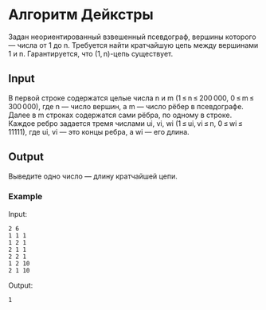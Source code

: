 # Алгоритм Дейкстры
Задан неориентированный взвешенный псевдограф, вершины которого — числа от 1 до n.
Требуется найти кратчайшую цепь между вершинами 1 и n. Гарантируется, что (1, n)-цепь существует.

## Input
В первой строке содержатся целые числа n и m (1 ≤ n ≤ 200 000, 0 ≤ m ≤ 300 000), где n — число вершин, а m — число рёбер в псевдографе.
Далее в m строках содержатся сами рёбра, по одному в строке. Каждое ребро задается тремя числами ui, vi, wi (1 ≤ ui, vi ≤ n, 0 ≤ wi ≤ 11111),
где ui, vi — это концы ребра, а wi — его длина.

## Output
Выведите одно число — длину кратчайшей цепи.

### Example
Input:
```
2 6
1 1 1
1 2 1
2 1 1
2 2 1
1 2 10
2 1 10
```

Output:
```
1
```
